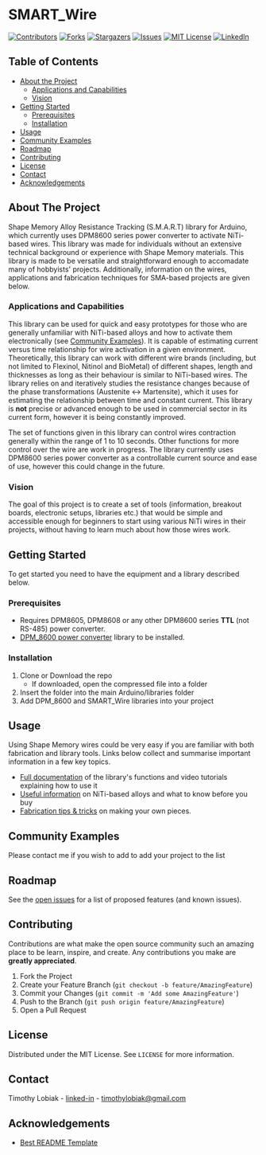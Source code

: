 # SMART_Wire

<!-- PROJECT SHIELDS -->
[![Contributors][contributors-shield]][contributors-url]
[![Forks][forks-shield]][forks-url]
[![Stargazers][stars-shield]][stars-url]
[![Issues][issues-shield]][issues-url]
[![MIT License][license-shield]][license-url]
[![LinkedIn][linkedin-shield]][linkedin-url]


<!-- PROJECT LOGO -->
<!--
***<br />
***<p align="center">
***  <a href="https://github.com/Lotiq/SMART_Wire">
***    <img src="images/logo.png" alt="Logo" width="80" height="80">
***  </a>
***
***  <h3 align="center">SMART_Wire</h3>
***
***  <p align="center">
***   An awesome README  to jumpstart your projects!
***    <br />
***    <a href="https://github.com/Lotiq/SMART_Wire"><strong>Explore the docs »</strong></a>
***    <br />
***    <br />
***    <a href="https://github.com/Lotiq/SMART_Wire">View Demo</a>
***    ·
***    <a href="https://github.com/Lotiq/SMART_Wire/issues">Report Bug</a>
***    ·
***    <a href="https://github.com/Lotiq/SMART_Wire/issues">Request Feature</a>
***  </p>
***</p>
-->


<!-- TABLE OF CONTENTS -->
## Table of Contents

* [About the Project](#about-the-project)
  * [Applications and Capabilities](#applications-and-capabilities)
  * [Vision](#vision)
* [Getting Started](#getting-started)
  * [Prerequisites](#prerequisites)
  * [Installation](#installation)
* [Usage](#usage)
* [Community Examples](#community-examples)
* [Roadmap](#roadmap)
* [Contributing](#contributing)
* [License](#license)
* [Contact](#contact)
* [Acknowledgements](#acknowledgements)



<!-- ABOUT THE PROJECT -->
## About The Project

Shape Memory Alloy Resistance Tracking (S.M.A.R.T) library for Arduino, which currently uses DPM8600 series power converter to activate NiTi-based wires. This library was made for individuals without an extensive technical background or experience with Shape Memory materials. This library is made to be versatile and straightforward enough to accomadate many of hobbyists' projects. Additionally, information on the wires, applications and fabrication techniques for SMA-based projects are given below.


### Applications and Capabilities

This library can be used for quick and easy prototypes for those who are generally unfamiliar with NiTi-based alloys and how to activate them electronically (see [Community Examples](##community-examples)). It is capable of estimating current versus time relationship for wire activation in a given environment. Theoretically, this library can work with different wire brands (including, but not limited to Flexinol, Nitinol and BioMetal) of different shapes, length and thicknesses as long as their behaviour is similar to NiTi-based wires. The library relies on and iteratively studies the resistance changes because of the phase transformations (Austenite <-> Martensite), which it uses for estimating the relationship between time and constant current. This library is **not** precise or advanced enough to be used in commercial sector in its current form, however it is being constantly improved. 

The set of functions given in this library can control wires contraction generally within the range of 1 to 10 seconds. Other functions for more control over the wire are work in progress. The library currently uses DPM8600 series power converter as a controllable current source and ease of use, however this could change in the future.

### Vision

The goal of this project is to create a set of tools (information, breakout boards, electronic setups, libraries etc.) that would be simple and accessible enough for beginners to start using various NiTi wires in their projects, without having to learn much about how those wires work.


<!-- GETTING STARTED -->
## Getting Started

To get started you need to have the equipment and a library described below.

### Prerequisites

* Requires DPM8605, DPM8608 or any other DPM8600 series **TTL** (not RS-485) power converter.
* [DPM_8600 power converter](https://github.com/Lotiq/DPM_8600) library to be installed.

### Installation

1. Clone or Download the repo
    - If downloaded, open the compressed file into a folder
2. Insert the folder into the main Arduino/libraries folder
3. Add DPM_8600 and SMART_Wire libraries into your project

<!-- ### Quick Setup
Here I want to link a video of a 5 min setup. -->


## Usage

Using Shape Memory wires could be very easy if you are familiar with both fabrication and library tools. Links below collect and summarise important information in a few key topics.

* [Full documentation](https://github.com/Lotiq/SMART_Wire/blob/master/SMART_Wire.h) of the library's functions and video tutorials explaining how to use it
* [Useful information](https://github.com/Lotiq/SMART_Wire/blob/master/information/usefulinfo.md) on NiTi-based alloys and what to know before you buy
* [Fabrication tips & tricks](https://github.com/Lotiq/SMART_Wire/blob/master/information/fabrication.md) on making your own pieces.


<!-- USAGE EXAMPLES -->
## Community Examples

Please contact me if you wish to add to add your project to the list


<!-- ROADMAP -->
## Roadmap

See the [open issues](https://github.com/Lotiq/SMART_Wire/issues) for a list of proposed features (and known issues).


<!-- CONTRIBUTING -->
## Contributing

Contributions are what make the open source community such an amazing place to be learn, inspire, and create. Any contributions you make are **greatly appreciated**.

1. Fork the Project
2. Create your Feature Branch (`git checkout -b feature/AmazingFeature`)
3. Commit your Changes (`git commit -m 'Add some AmazingFeature'`)
4. Push to the Branch (`git push origin feature/AmazingFeature`)
5. Open a Pull Request



<!-- LICENSE -->
## License

Distributed under the MIT License. See `LICENSE` for more information.



<!-- CONTACT -->
## Contact

Timothy Lobiak - [linked-in](http://linkedin.com/in/timothy-lobiak-045792151) - timothylobiak@gmail.com


<!-- ACKNOWLEDGEMENTS -->
## Acknowledgements
* [Best README Template](https://github.com/othneildrew/Best-README-Template)





<!-- MARKDOWN LINKS & IMAGES -->
[contributors-shield]: https://img.shields.io/github/contributors/Lotiq/SMART_Wire.svg?style=flat-square
[contributors-url]: https://github.com/Lotiq/SMART_Wire/graphs/contributors
[forks-shield]: https://img.shields.io/github/forks/Lotiq/SMART_Wire.svg?style=flat-square
[forks-url]: https://github.com/Lotiq/SMART_Wire/network/members
[stars-shield]: https://img.shields.io/github/stars/Lotiq/SMART_Wire.svg?style=flat-square
[stars-url]: https://github.com/Lotiq/SMART_Wire/stargazers
[issues-shield]: https://img.shields.io/github/issues/Lotiq/SMART_Wire.svg?style=flat-square
[issues-url]: https://github.com/Lotiq/SMART_Wire/issues
[license-shield]: https://img.shields.io/github/license/Lotiq/SMART_Wire.svg?style=flat-square
[license-url]: https://github.com/Lotiq/SMART_Wire/blob/master/LICENSE.txt
[linkedin-shield]: https://img.shields.io/badge/-LinkedIn-black.svg?style=flat-square&logo=linkedin&colorB=555
[linkedin-url]: https://www.linkedin.com/in/timothy-lobiak-045792151